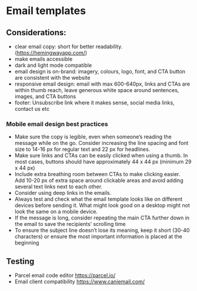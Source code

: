 # Email templates

## Considerations:

- clear email copy: short for better readability. (https://hemingwayapp.com/)
- make emails accessible
- dark and light mode compatible
- email design is on-brand: imagery, colours, logo, font, and CTA button are consistent with the website
- responsive email design: email with max 600-640px, links and CTAs are within thumb reach, leave generous
    white space around sentences, images, and CTA buttons
- footer: Unsubscribe link where it makes sense, social media links, contact us etc

### Mobile email design best practices

- Make sure the copy is legible, even when someone’s reading the message while on the go. Consider increasing the line
    spacing and font size to 14-16 px for regular text and 22 px for headlines.
- Make sure links and CTAs can be easily clicked when using a thumb. In most cases, buttons should have approximately
    44 x 44 px (minimum 29 x 44 px)
- Include extra breathing room between CTAs to make clicking easier. Add 10-20 px of extra space around clickable areas
    and avoid adding several text links next to each other.
- Consider using deep links in the emails.
- Always test and check what the email template looks like on different devices before sending it. What might look good
    on a desktop might not look the same on a mobile device.
- If the message is long, consider repeating the main CTA further down in the email to save the recipients’ scrolling time
- To ensure the subject line doesn’t lose its meaning, keep it short (30-40 characters) or ensure the most important information is placed at the beginning

## Testing

- Parcel email code editor https://parcel.io/
- Email client compatibility https://www.caniemail.com/
